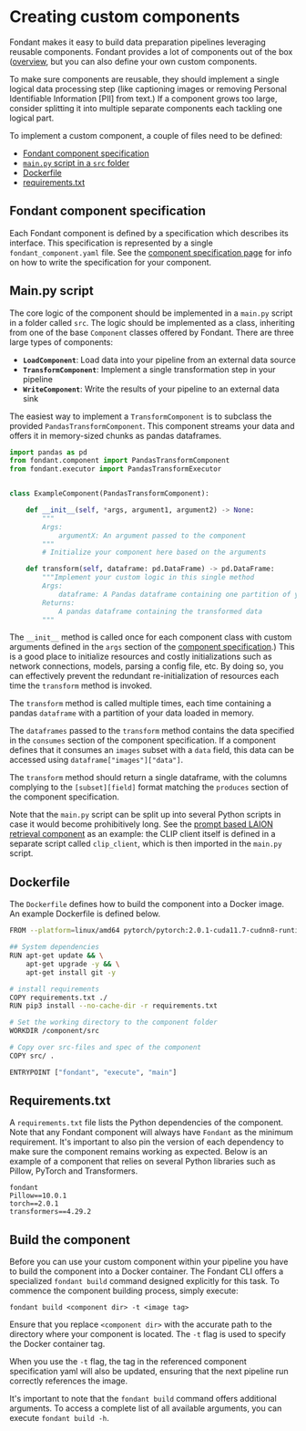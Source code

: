 # Creating custom components

Fondant makes it easy to build data preparation pipelines leveraging reusable components. Fondant
provides a lot of components out of the box
([overview](https://github.com/ml6team/fondant/tree/main/components), but you can also define your
own custom components.

To make sure components are reusable, they should implement a single logical data processing
step (like captioning images or removing Personal Identifiable Information [PII] from text.)
If a component grows too large, consider splitting it into multiple separate components each
tackling one logical part.

To implement a custom component, a couple of files need to be defined:

- [Fondant component specification](#fondant-component-specification)
- [`main.py` script in a `src` folder](#mainpy-script)
- [Dockerfile](#dockerfile)
- [requirements.txt](#requirementstxt)

## Fondant component specification

Each Fondant component is defined by a specification which describes its interface. This
specification is represented by a single `fondant_component.yaml` file. See the [component
specification page](../components/component_spec.md) for info on how to write the specification for
your component.

## Main.py script

The core logic of the component should be implemented in a `main.py` script in a folder called
`src`.
The logic should be implemented as a class, inheriting from one of the base `Component` classes
offered by Fondant.
There are three large types of components:

- **`LoadComponent`**: Load data into your pipeline from an external data source
- **`TransformComponent`**: Implement a single transformation step in your pipeline
- **`WriteComponent`**: Write the results of your pipeline to an external data sink

The easiest way to implement a `TransformComponent` is to subclass the provided
`PandasTransformComponent`. This component streams your data and offers it in memory-sized
chunks as pandas dataframes.

```python
import pandas as pd
from fondant.component import PandasTransformComponent
from fondant.executor import PandasTransformExecutor


class ExampleComponent(PandasTransformComponent):

    def __init__(self, *args, argument1, argument2) -> None:
        """
        Args:
            argumentX: An argument passed to the component
        """
        # Initialize your component here based on the arguments

    def transform(self, dataframe: pd.DataFrame) -> pd.DataFrame:
        """Implement your custom logic in this single method
        Args:
            dataframe: A Pandas dataframe containing one partition of your data
        Returns:
            A pandas dataframe containing the transformed data
        """
```

The `__init__` method is called once for each component class with custom arguments defined in the
`args` section of the [component specification](../components/component_spec.md).) This is a good
place to initialize resources and costly initializations such as network connections, models,
parsing a config file, etc. By doing so, you can effectively prevent the redundant re-initialization
of resources each time the `transform` method is invoked.

The `transform` method is called multiple times, each time containing a pandas `dataframe`
with a partition of your data loaded in memory.

The `dataframes` passed to the `transform` method contains the data specified in the `consumes`
section of the component specification. If a component defines that it consumes an `images` subset
with a `data` field, this data can be accessed using `dataframe["images"]["data"]`.

The `transform` method should return a single dataframe, with the columns complying to the
`[subset][field]` format matching the `produces` section of the component specification.

Note that the `main.py` script can be split up into several Python scripts in case it would become
prohibitively long. See the
[prompt based LAION retrieval component](https://github.com/ml6team/fondant/tree/main/components/prompt_based_laion_retrieval/src)
as an example: the CLIP client itself is defined in a separate script called `clip_client`,
which is then imported in the `main.py` script.

## Dockerfile

The `Dockerfile` defines how to build the component into a Docker image. An example Dockerfile is
defined below.

```bash
FROM --platform=linux/amd64 pytorch/pytorch:2.0.1-cuda11.7-cudnn8-runtime

## System dependencies
RUN apt-get update && \
    apt-get upgrade -y && \
    apt-get install git -y

# install requirements
COPY requirements.txt ./
RUN pip3 install --no-cache-dir -r requirements.txt

# Set the working directory to the component folder
WORKDIR /component/src

# Copy over src-files and spec of the component
COPY src/ .

ENTRYPOINT ["fondant", "execute", "main"]
```

## Requirements.txt

A `requirements.txt` file lists the Python dependencies of the component. Note that any Fondant
component will always have `Fondant` as the minimum requirement. It's important to also pin the
version of each dependency to make sure the component remains working as expected. Below is an
example of a component that relies on several Python libraries such as Pillow, PyTorch and
Transformers.

```
fondant
Pillow==10.0.1
torch==2.0.1
transformers==4.29.2
```

## Build the component

Before you can use your custom component within your pipeline you have to build the component into a
Docker container. The Fondant CLI offers a specialized `fondant build` command designed
explicitly for this task.
To commence the component building process, simply execute:

```
fondant build <component dir> -t <image tag>
```

Ensure that you replace `<component dir>` with the accurate path to the directory where your
component is located. The `-t` flag is used to specify the Docker container tag.

When you use the `-t` flag, the tag in the referenced component specification yaml will also be
updated, ensuring that the next pipeline run correctly references the image.

It's important to note that the `fondant build` command offers additional arguments. To access a
complete list of all available arguments, you can execute `fondant build -h`.




